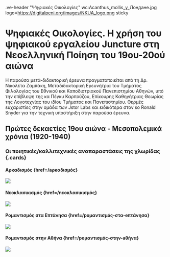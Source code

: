 .ve-header "Ψηφιακές Οικολογίες" wc:Acanthus_mollis_у_Лондане.jpg logo=https://digitalpeni.org/images/NKUA_logo.png sticky


# Ψηφιακές Οικολογίες. Η χρήση του ψηφιακού εργαλείου Juncture στη Νεοελληνική Ποίηση του 19ου-20ού αιώνα
    
Η παρούσα μετά-διδακτορική έρευνα πραγματοποιείται από τη Δρ. Νικολέτα Ζαμπάκη, Μεταδιδακτορική Ερευνήτρια του Τμήματος Φιλολογίας του Εθνικού και Καποδιστριακού Πανεπιστημίου Αθηνών, υπό την επίβλεψη της κα Πέγκυ Καρπούζου, Επίκουρης Καθηγήτριας Θεωρίας της Λογοτεχνίας του ιδίου Τμήματος και Πανεπιστημίου. Θερμές ευχαριστίες στην ομάδα των Jstor Labs και ειδικότερα στον κο Ronald Snyder για την τεχνική υποστήριξη στην παρούσα έρευνα. 

## Πρώτες δεκαετίες 19ου αιώνα - Μεσοπολεμικά χρόνια (1920-1940)

### Οι ποιητικές/καλλιτεχνικές αναπαραστάσεις της χλωρίδας {.cards}

#### Αρκαδισμός {href=/aρκαδισμός}

![](https://iiif.juncture-digital.org/thumbnail/wc:Zakynthos_flora_(35743858522).jpg)


#### Νεοκλασικισμός {href=/nεοκλασικισμός}

![](https://iiif.juncture-digital.org/thumbnail/wc:Zakynthos_flora_(35743858522).jpg)

 
#### Ρομαντισμός στα Επτάνησα {href=/pομαντισμός-στα-eπτάνησα}

![](https://iiif.juncture-digital.org/thumbnail/wc:Zakynthos_flora_(35743858522).jpg)

 
#### Ρομαντισμός στην Αθήνα {href=/pομαντισμός-στην-aθήνα}

![](https://iiif.juncture-digital.org/thumbnail/wc:Zakynthos_flora_(35743858522).jpg)
